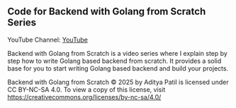 ## Code for Backend with Golang from Scratch Series

YouTube Channel: [YouTube](https://www.youtube.com/@theracecondition)

Backend with Golang from Scratch is a video series where I explain step by step how to write Golang based backend from scratch. It provides a solid base for you to start writing Golang based backend and build your projects.  

Backend with Golang from Scratch © 2025 by Aditya Patil is licensed under CC BY-NC-SA 4.0. To view a copy of this license, visit https://creativecommons.org/licenses/by-nc-sa/4.0/

